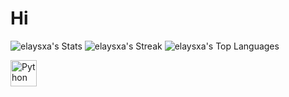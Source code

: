 # Hi
![elaysxa's Stats](https://github-readme-stats.vercel.app/api?username=elaysxa&theme=tokyonight&show_icons=true&hide_border=true&count_private=true)
![elaysxa's Streak](https://github-readme-streak-stats.herokuapp.com/?user=elaysxa&theme=highcontrast&hide_border=true)
![elaysxa's Top Languages](https://github-readme-stats.vercel.app/api/top-langs/?username=elaysxa&theme=gruvbox&show_icons=true&hide_border=true&layout=compact)

<a href="https://www.python.org" target="_blank"><img align="left" alt="Python" height ="42px" src="https://raw.githubusercontent.com/rahul-jha98/github_readme_icons/main/language_and_tools/square/python/python.svg"></a>
